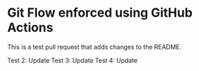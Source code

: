 # Git Flow enforced using GitHub Actions

This is a test pull request that adds changes to the README.

Test 2: Update
Test 3: Update
Test 4: Update
